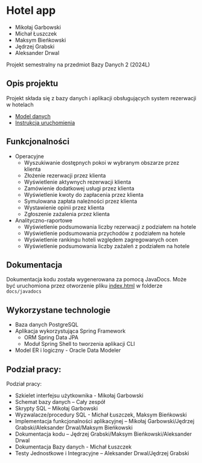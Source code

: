 # Hotel app

* Mikołaj Garbowski
* Michał Łuszczek
* Maksym Bieńkowski
* Jędrzej Grabski
* Aleksander Drwal

Projekt semestralny na przedmiot Bazy Danych 2 (2024L)

## Opis projektu

Projekt składa się z bazy danych i aplikacji obsługujących system rezerwacji w hotelach

* [Model danych](./docs/data-model.md)
* [Instrukcja uruchomienia](./docs/build-and-run.md)

## Funkcjonalności

* Operacyjne
    * Wyszukiwanie dostępnych pokoi w wybranym obszarze przez klienta
    * Złożenie rezerwacji przez klienta
    * Wyświetlenie aktywnych rezerwacji klienta
    * Zamówienie dodatkowej usługi przez klienta
    * Wyświetlenie kwoty do zapłacenia przez klienta
    * Symulowana zapłata należności przez klienta
    * Wystawienie opinii przez klienta
    * Zgłoszenie zażalenia przez klienta
* Analityczno-raportowe
    * Wyświetlenie podsumowania liczby rezerwacji z podziałem na hotele
    * Wyświetlenie podsumowania przychodów z podziałem na hotele
    * Wyświetlenie rankingu hoteli względem zagregowanych ocen
    * Wyświetlenie podsumowania liczby zażaleń z podziałem na hotele

## Dokumentacja

Dokumentacja kodu została wygenerowana za pomocą JavaDocs.
Może być uruchomiona przez otworzenie pliku [index.html](docs/javadocs/index.html) w folderze `docs/javadocs`

## Wykorzystane technologie

* Baza danych PostgreSQL
* Aplikacja wykorzystująca Spring Framework
    * ORM Spring Data JPA
    * Moduł Spring Shell to tworzenia aplikacji CLI
* Model ER i logiczny - Oracle Data Modeler

## Podział pracy:

Podział pracy:

* Szkielet interfejsu użytkownika - Mikołaj Garbowski
* Schemat bazy danych – Cały zespół
* Skrypty SQL – Mikołaj Garbowski
* Wyzwalacze/procedury SQL - Michał Łuszczek, Maksym Bieńkowski
* Implementacja funkcjonalności aplikacyjnej – Mikołaj Garbowski/Jędrzej Grabski/Aleksander Drwal/Maksym Bieńkowski
* Dokumentacja kodu – Jędrzej Grabski/Maksym Bieńkowski/Aleksander Drwal
* Dokumentacja Bazy danych - Michał Łuszczek
* Testy Jednostkowe i Integracyjne – Aleksander Drwal/Jędrzej Grabski